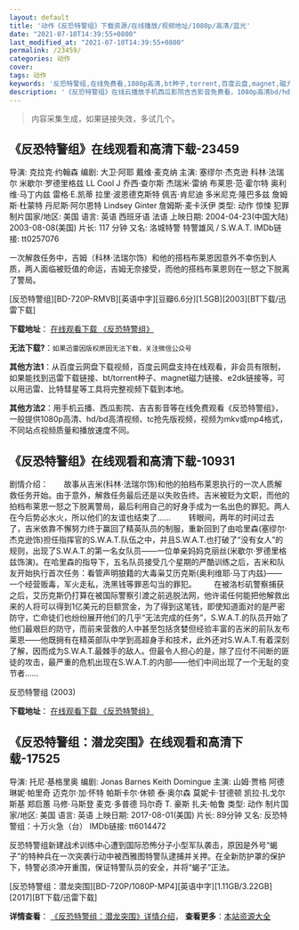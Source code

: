 ```yaml
---
layout: default
title: '动作《反恐特警组》下载资源/在线播放/视频地址/1080p/高清/蓝光'
date: "2021-07-10T14:39:55+0800"
last_modified_at: "2021-07-10T14:39:55+0800"
permalink: /23459/
categories: 动作
cover:
tags: 动作
keywords: '反恐特警组,在线免费看,1080p高清,bt种子,torrent,百度云盘,magnet,磁力链,迅雷下载资源'
description: '《反恐特警组》在线云播放手机西瓜影院吉吉影音免费看，1080p高清bd/hd未删减完整版和tc抢先枪版，mkv/mp4格式，附带bt/torrent种子、magnet/磁力链、百度云盘、网盘资源迅雷下载链接'
---
```


>内容采集生成，如果链接失效，多试几个。


## 《反恐特警组》在线观看和高清下载-23459

导演: 克拉克·约翰森 编剧: 大卫·阿耶 戴维·麦克纳 主演: 塞缪尔·杰克逊 科林·法瑞尔 米歇尔·罗德里格兹 LL Cool J 乔西·查尔斯 杰瑞米·雷纳 布莱恩·范·霍尔特 奥利维·马丁内兹 雷格·E.凯蒂 拉里·波恩德克斯特 佩吉·肯尼迪 多米尼克·隆巴多兹 詹姆斯·杜蒙特 丹尼斯·阿尔恩特 Lindsey Ginter 詹姆斯·麦卡沃伊 类型: 动作 惊悚 犯罪 制片国家/地区: 美国 语言: 英语 西班牙语 法语 上映日期: 2004-04-23(中国大陆) 2003-08-08(美国) 片长: 117 分钟 又名: 洛城特警 特警雄风 / S.W.A.T. IMDb链接: tt0257076

一次解救任务中，吉姆（科林·法瑞尔饰）和他的搭档布莱恩因意外不幸伤到人质，两人面临被贬值的命运，吉姆无奈接受，而他的搭档布莱恩则在一怒之下脱离了警局。


[反恐特警组][BD-720P-RMVB][英语中字][豆瓣6.6分][1.5GB][2003][BT下载/迅雷下载]

**下载地址**： [在线观看下载 《反恐特警组》](https://www.btdx8.com/torrent/swat_2003.html) 


**无法下载?**：`如果迅雷因版权原因无法下载，关注微信公众号 `

**其他方法1**：从百度云网盘下载视频，百度云网盘支持在线观看，非会员有限制，如果能找到迅雷下载链接、bt/torrent种子、magnet磁力链接、e2dk链接等，可以用迅雷、比特彗星等工具将完整视频下载到本地。

**其他方法2**：用手机云播、西瓜影院、吉吉影音等在线免费观看《反恐特警组》，一般提供1080p高清、hd/bd高清视频、tc抢先版视频，视频为mkv或mp4格式，不同站点视频质量和播放速度不同。


## 《反恐特警组》在线观看和高清下载-10931

剧情介绍：　　故事从吉米(科林·法瑞尔饰)和他的拍档布莱恩执行的一次人质解救任务开始。由于意外，解救任务最后还是以失败告终。吉米被贬为文职，而他的拍档布莱恩一怒之下脱离警局，最后利用自己的好身手成为一名出色的罪犯。两人在今后势必水火，所以他们的友谊也结束了…… 　　转眼间，两年的时间过去了，吉米依靠不懈努力终于赢回了精英队员的制服，重新回到了由哈里森(塞缪尔·杰克逊饰)担任指挥官的S.W.A.T.队伍之中，并且S.W.A.T.也打破了“没有女人”的规则，出现了S.W.A.T.的第一名女队员——一位单亲妈妈克丽丝(米歇尔·罗德里格兹饰演)。在哈里森的指导下，五名队员接受几个星期的严酷训练之后，吉米和队友开始执行首次任务：看管声明狼籍的大毒枭艾历克斯(奥利维耶·马丁内兹)——一个经营贩毒，军火走私，洗黑钱等罪恶勾当的罪犯。 　　在被洛杉矶警察捕获之后，艾历克斯仍打算在被国际警察引渡之前逃脱法网，他许诺任何能把他解救出来的人将可以得到1亿美元的巨额赏金，为了得到这笔钱，即使知道面对的是严密防守，亡命徒们也纷纷展开他们的几乎“无法完成的任务”，S.W.A.T.的队员开始了他们最艰巨的防守，而前来营救的人中甚至包括贪婪但经验丰富的吉米的前队友布莱恩——他既拥有在精英部队中学到高超身手和技术，此外还对S.W.A.T.有着深刻了解，因而成为S.W.A.T.最棘手的敌人。但最令人担心的是，除了应付不间断的匪徒的攻击，最严重的危机出现在S.W.A.T.的内部——他们中间出现了一个无耻的变节者……


反恐特警组 (2003)

**下载地址**： [在线观看下载 《反恐特警组》](https://www.btbtdy.me/btdy/dy8078.html) 


## 《反恐特警组：潜龙突围》在线观看和高清下载-17525

导演: 托尼·基格里奥 编剧: Jonas Barnes Keith Domingue 主演: 山姆·贾格 阿德琳妮·帕里奇 迈克尔·加·怀特 帕斯卡尔·休顿 泰·奥尔森 莫妮卡·甘德顿 凯拉·扎戈尔斯基 郑启蕙 马修·马斯登 麦克·多普德 玛尔奇 T. 豪斯 扎夫·帕鲁 类型: 动作 制片国家/地区: 美国 语言: 英语 上映日期: 2017-08-01(美国) 片长: 89分钟 又名: 反恐特警组：十万火急（台） IMDb链接: tt6014472

反恐特警组新建战术训练中心遭到国际恐怖分子小型军队袭击，原因是外号“蝎子”的特种兵在一次突袭行动中被西雅图特警队逮捕并关押。在全新防护罩的保护下，特警必须冲开重围，保证特警队员的安全，并将“蝎子”正法。


[反恐特警组：潜龙突围][BD-720P/1080P-MP4][英语中字][1.11GB/3.22GB][2017][BT下载/迅雷下载]

**详情查看**： [《反恐特警组：潜龙突围》详情介绍](/movie/17525/)， **查看更多**：[本站资源大全](/movie/t/all/)

